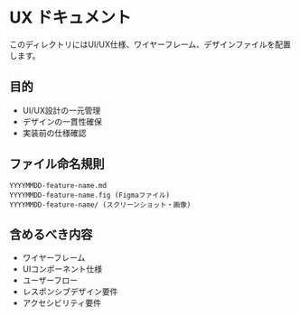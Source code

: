 # UX ドキュメント

このディレクトリにはUI/UX仕様、ワイヤーフレーム、デザインファイルを配置します。

## 目的
- UI/UX設計の一元管理
- デザインの一貫性確保
- 実装前の仕様確認

## ファイル命名規則
```
YYYYMMDD-feature-name.md
YYYYMMDD-feature-name.fig (Figmaファイル)
YYYYMMDD-feature-name/ (スクリーンショット・画像)
```

## 含めるべき内容
- ワイヤーフレーム
- UIコンポーネント仕様
- ユーザーフロー
- レスポンシブデザイン要件
- アクセシビリティ要件

